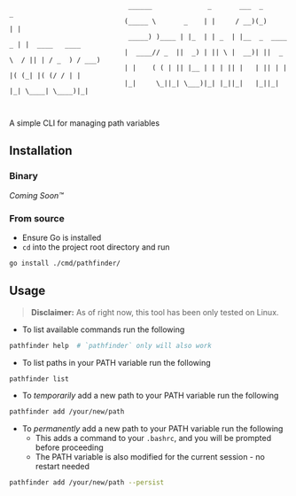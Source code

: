 ```



                              ______              _       ___  _             _               
                             (_____ \       _    | |     / __)(_)           | |              
                              _____) )____ | |_  | | _  | |__  _  ____    _ | |  ____   ____ 
                             |  ____// _  ||  _) | || \ |  __)| ||  _ \  / || | / _  ) / ___)
                             | |    ( ( | || |__ | | | || |   | || | | |( (_| |( (/ / | |    
                             |_|     \_||_| \___)|_| |_||_|   |_||_| |_| \____| \____)|_|    
                                                                


```                                                                


A simple CLI for managing path variables

## Installation

### Binary

*Coming Soon™*

### From source

- Ensure Go is installed
- `cd` into the project root directory and run

```bash
go install ./cmd/pathfinder/
```

## Usage

> **Disclaimer:**
> As of right now, this tool has been only tested on Linux.

- To list available commands run the following

```bash
pathfinder help  # `pathfinder` only will also work
```

- To list paths in your PATH variable run the following

```bash
pathfinder list
```

- To *temporarily* add a new path to your PATH variable run the following

```bash
pathfinder add /your/new/path
```

- To *permanently* add a new path to your PATH variable run the following
    + This adds a command to your `.bashrc`, and you will be prompted before proceeding
    + The PATH variable is also modified for the current session - no restart needed

```bash
pathfinder add /your/new/path --persist
```


